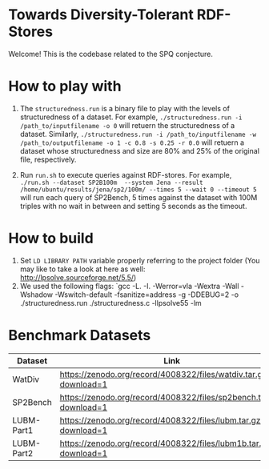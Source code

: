 # Towards Diversity-Tolerant RDF-Stores
Welcome! This is the codebase related to the SPQ conjecture.


# How to play with
1) The `structuredness.run` is a binary file to play with the levels of structuredness of a dataset. For example, `./structuredness.run -i /path_to/inputfilename -o 0` will retuern the structuredness of a dataset. Similarly, `./structuredness.run -i /path_to/inputfilename -w /path_to/outputfilename -o 1 -c 0.8 -s 0.25 -r 0.0` will retuern a dataset whose structuredness and size are 80% and 25% of the original file, respectively.

2) Run `run.sh` to execute queries against RDF-stores. For example, `./run.sh --dataset SP2B100m  --system Jena --result /home/ubuntu/results/jena/sp2/100m/ --times 5 --wait 0 --timeout 5` will run each query of SP2Bench, 5 times against the dataset with 100M triples with no wait in between and setting 5 seconds as the timeout.

# How to build
1) Set `LD LIBRARY PATH` variable properly referring to the project folder (You may like to take a look at here as well: http://lpsolve.sourceforge.net/5.5/)
2) We used the following flags: `gcc -L. -I. -Werror=vla -Wextra -Wall -Wshadow -Wswitch-default  -fsanitize=address -g -DDEBUG=2 -o ./structuredness.run ./structuredness.c -llpsolve55 -lm

# Benchmark Datasets

| Dataset  | Link |
| ------------- | ------------- |
| WatDiv                |  https://zenodo.org/record/4008322/files/watdiv.tar.gz?download=1 |
| SP2Bench            |  https://zenodo.org/record/4008322/files/sp2bench.tar.gz?download=1 |
| LUBM-Part1             | https://zenodo.org/record/4008322/files/lubm.tar.gz?download=1 |
| LUBM-Part2       | https://zenodo.org/record/4008322/files/lubm1b.tar.gz?download=1 |



                 

